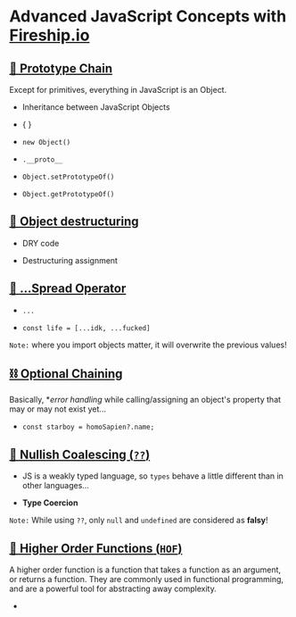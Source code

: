 # Advanced JavaScript Concepts with [Fireship.io](https://fireship.io)

## [🔗 Prototype Chain](https://fireship.io/courses/js/102-prototype-chain/)

Except for primitives, everything in JavaScript is an Object.

- Inheritance between JavaScript Objects

- { }

- `new Object()`

- `.__proto__`

- `Object.setPrototypeOf()`

- `Object.getPrototypeOf()`

## [🍳 Object destructuring](https://fireship.io/courses/js/102-destructuring/)

- DRY code

- Destructuring assignment

## [👫 ...Spread Operator](https://fireship.io/courses/js/102-spread/)

- `...`

- `const life = [...idk, ...fucked]`

`Note:` where you import objects matter, it will overwrite the previous values!

## [⛓ Optional Chaining](https://fireship.io/courses/js/102-optional-chaining/)

Basically, **error handling* while calling/assigning an object's property that may or may not exist yet...

- `const starboy = homoSapien?.name;`

## [🦺 Nullish Coalescing (`??`)](https://fireship.io/courses/js/102-nullish-coalescing/)

- JS is a weakly typed language, so `types` behave a little different than in other languages...

- **Type Coercion**

`Note:` While using `??`, only `null` and `undefined` are considered as **falsy**!

## [🔱 Higher Order Functions (`HOF`)](https://fireship.io/courses/js/102-higher-order-functions/)

A higher order function is a function that takes a function as an argument, or returns a function. They are commonly used in functional programming, and are a powerful tool for abstracting away complexity.

- 
